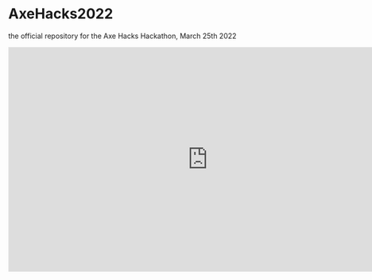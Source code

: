 # AxeHacks2022
the official repository for the Axe Hacks Hackathon, March 25th 2022
<iframe style="border: 1px solid rgba(0, 0, 0, 0.1);" width="800" height="450" src="https://www.figma.com/embed?embed_host=share&url=https%3A%2F%2Fwww.figma.com%2Fproto%2F0iR8Lo7gkef2cbCHzdLX3L%2FAxeHacks%3Fnode-id%3D48%253A701%26scaling%3Dcontain%26page-id%3D19%253A481%26starting-point-node-id%3D48%253A701" allowfullscreen></iframe>
